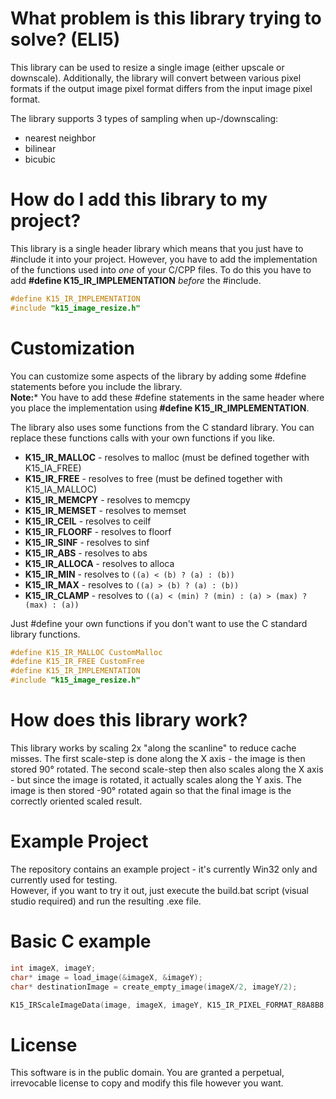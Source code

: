 # What problem is this library trying to solve? (ELI5) #
This library can be used to resize a single image (either upscale or downscale). Additionally, the library will convert between various pixel formats
if the output image pixel format differs from the input image pixel format.

The library supports 3 types of sampling when up-/downscaling:
- nearest neighbor
- bilinear
- bicubic

# How do I add this library to my project? #
This library is a single header library which means that you just have to #include it into your project. However, you have to add the implementation
of the functions used into *one* of your C/CPP files. To do this you have to add **#define K15_IR_IMPLEMENTATION** *before* the #include.  


```c
#define K15_IR_IMPLEMENTATION
#include "k15_image_resize.h"
```

# Customization
You can customize some aspects of the library by adding some #define statements before you include the library.  
**Note:*** You have to add these #define statements in the same header where you place the implementation
using **#define K15_IR_IMPLEMENTATION**.

The library also uses some functions from the C standard library. You can replace these functions calls
with your own functions if you like.

* **K15_IR_MALLOC** - resolves to malloc (must be defined together with K15_IA_FREE)
* **K15_IR_FREE** - resolves to free (must be defined together with K15_IA_MALLOC)
* **K15_IR_MEMCPY** - resolves to memcpy
* **K15_IR_MEMSET** - resolves to memset
* **K15_IR_CEIL** - resolves to ceilf
* **K15_IR_FLOORF** - resolves to floorf
* **K15_IR_SINF** - resolves to sinf
* **K15_IR_ABS** - resolves to abs
* **K15_IR_ALLOCA** - resolves to alloca
* **K15_IR_MIN** - resolves to `((a) < (b) ? (a) : (b))`
* **K15_IR_MAX** - resolves to `((a) > (b) ? (a) : (b))`
* **K15_IR_CLAMP** - resolves to `((a) < (min) ? (min) : (a) > (max) ? (max) : (a))`

Just #define your own functions if you don't want to use the C standard library functions.

```c
#define K15_IR_MALLOC CustomMalloc
#define K15_IR_FREE CustomFree
#define K15_IR_IMPLEMENTATION
#include "k15_image_resize.h"
```

# How does this library work? #
This library works by scaling 2x "along the scanline" to reduce cache misses.
The first scale-step is done along the X axis - the image is then stored 90° rotated.
The second scale-step then also scales along the X axis - but since the image is rotated, it actually scales along the Y axis.
The image is then stored -90° rotated again so that the final image is the correctly oriented scaled result.

# Example Project #
The repository contains an example project - it's currently Win32 only and currently used for testing.  
However, if you want to try it out, just execute the build.bat script (visual studio required) and run the resulting .exe file.

# Basic C example #
```c
int imageX, imageY;
char* image = load_image(&imageX, &imageY);
char* destinationImage = create_empty_image(imageX/2, imageY/2);

K15_IRScaleImageData(image, imageX, imageY, K15_IR_PIXEL_FORMAT_R8A8B8, destinationImage, imageX/2, imageY/2, K15_IR_PIXEL_FORMAT_R8A8B8, K15_IR_WRAP_CLAMP);
```

# License #
This software is in the public domain. You are granted a perpetual, irrevocable license to copy
and modify this file however you want.
